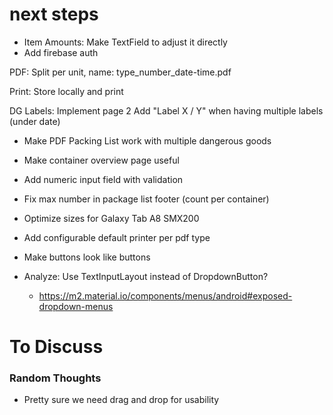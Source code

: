 # next steps
* Item Amounts: Make TextField to adjust it directly
* Add firebase auth

PDF: Split per unit, name: type_number_date-time.pdf

Print: Store locally and print

DG Labels: Implement page 2
Add "Label X / Y" when having multiple labels (under date)

* Make PDF Packing List work with multiple dangerous goods
* Make container overview page useful
* Add numeric input field with validation
* Fix max number in package list footer (count per container)
* Optimize sizes for Galaxy Tab A8 SMX200

* Add configurable default printer per pdf type
* Make buttons look like buttons


* Analyze: Use TextInputLayout instead of DropdownButton?
    * https://m2.material.io/components/menus/android#exposed-dropdown-menus

# To Discuss

### Random Thoughts

* Pretty sure we need drag and drop for usability